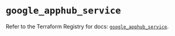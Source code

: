 # `google_apphub_service`

Refer to the Terraform Registry for docs: [`google_apphub_service`](https://registry.terraform.io/providers/hashicorp/google/6.32.0/docs/resources/apphub_service).
